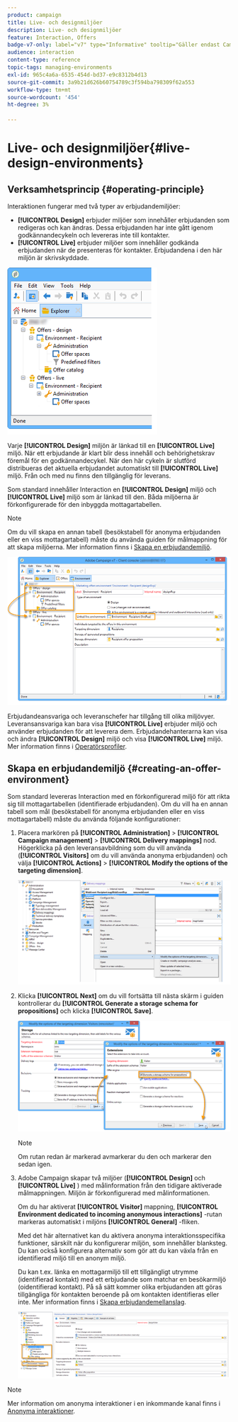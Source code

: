 ```yaml
---
product: campaign
title: Live- och designmiljöer
description: Live- och designmiljöer
feature: Interaction, Offers
badge-v7-only: label="v7" type="Informative" tooltip="Gäller endast Campaign Classic v7"
audience: interaction
content-type: reference
topic-tags: managing-environments
exl-id: 965c4a6a-6535-454d-bd37-e9c8312b4d13
source-git-commit: 3a9b21d626b60754789c3f594ba798309f62a553
workflow-type: tm+mt
source-wordcount: '454'
ht-degree: 3%

---
```


# Live- och designmiljöer{#live-design-environments}



## Verksamhetsprincip {#operating-principle}

Interaktionen fungerar med två typer av erbjudandemiljöer:

* **[!UICONTROL Design]** erbjuder miljöer som innehåller erbjudanden som redigeras och kan ändras. Dessa erbjudanden har inte gått igenom godkännandecykeln och levereras inte till kontakter.
* **[!UICONTROL Live]** erbjuder miljöer som innehåller godkända erbjudanden när de presenteras för kontakter. Erbjudandena i den här miljön är skrivskyddade.

![](assets/offer_environments_overview_001.png)

Varje **[!UICONTROL Design]** miljön är länkad till en **[!UICONTROL Live]** miljö. När ett erbjudande är klart blir dess innehåll och behörighetskrav föremål för en godkännandecykel. När den här cykeln är slutförd distribueras det aktuella erbjudandet automatiskt till **[!UICONTROL Live]** miljö. Från och med nu finns den tillgänglig för leverans.

Som standard innehåller Interaction en **[!UICONTROL Design]** miljö och **[!UICONTROL Live]** miljö som är länkad till den. Båda miljöerna är förkonfigurerade för den inbyggda mottagartabellen.

>[!NOTE]
>
>Om du vill skapa en annan tabell (besökstabell för anonyma erbjudanden eller en viss mottagartabell) måste du använda guiden för målmappning för att skapa miljöerna. Mer information finns i [Skapa en erbjudandemiljö](#creating-an-offer-environment).

![](assets/offer_environments_overview_002.png)

Erbjudandeansvariga och leveranschefer har tillgång till olika miljövyer. Leveransansvariga kan bara visa **[!UICONTROL Live]** erbjuder miljö och använder erbjudanden för att leverera dem. Erbjudandehanterarna kan visa och ändra **[!UICONTROL Design]** miljö och visa **[!UICONTROL Live]** miljö. Mer information finns i [Operatörsprofiler](../../interaction/using/operator-profiles.md).

## Skapa en erbjudandemiljö {#creating-an-offer-environment}

Som standard levereras Interaction med en förkonfigurerad miljö för att rikta sig till mottagartabellen (identifierade erbjudanden). Om du vill ha en annan tabell som mål (besökstabell för anonyma erbjudanden eller en viss mottagartabell) måste du använda följande konfigurationer:

1. Placera markören på **[!UICONTROL Administration]** > **[!UICONTROL Campaign management]** > **[!UICONTROL Delivery mappings]** nod. Högerklicka på den leveransavbildning som du vill använda (**[!UICONTROL Visitors]** om du vill använda anonyma erbjudanden) och välja **[!UICONTROL Actions]** > **[!UICONTROL Modify the options of the targeting dimension]**.

   ![](assets/offer_env_anonymous_001.png)

1. Klicka **[!UICONTROL Next]** om du vill fortsätta till nästa skärm i guiden kontrollerar du **[!UICONTROL Generate a storage schema for propositions]** och klicka **[!UICONTROL Save]**.

   ![](assets/offer_env_anonymous_002.png)

   >[!NOTE]
   >
   >Om rutan redan är markerad avmarkerar du den och markerar den sedan igen.

1. Adobe Campaign skapar två miljöer (**[!UICONTROL Design]** och **[!UICONTROL Live]** ) med målinformation från den tidigare aktiverade målmappningen. Miljön är förkonfigurerad med målinformationen.

   Om du har aktiverat **[!UICONTROL Visitor]** mappning, **[!UICONTROL Environment dedicated to incoming anonymous interactions]** -rutan markeras automatiskt i miljöns **[!UICONTROL General]** -fliken.

   Med det här alternativet kan du aktivera anonyma interaktionsspecifika funktioner, särskilt när du konfigurerar miljön, som innehåller blanksteg. Du kan också konfigurera alternativ som gör att du kan växla från en identifierad miljö till en anonym miljö.

   Du kan t.ex. länka en mottagarmiljö till ett tillgängligt utrymme (identifierad kontakt) med ett erbjudande som matchar en besökarmiljö (oidentifierad kontakt). På så sätt kommer olika erbjudanden att göras tillgängliga för kontakten beroende på om kontakten identifieras eller inte. Mer information finns i [Skapa erbjudandemellanslag](../../interaction/using/creating-offer-spaces.md).

   ![](assets/offer_env_anonymous_003.png)

>[!NOTE]
>
>Mer information om anonyma interaktioner i en inkommande kanal finns i [Anonyma interaktioner](../../interaction/using/anonymous-interactions.md).
